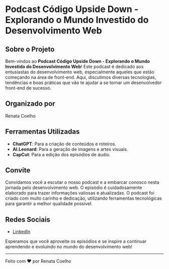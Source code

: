 # Podcast Código Upside Down - Explorando o Mundo Investido do Desenvolvimento Web

## Sobre o Projeto

Bem-vindos ao **Podcast Código Upside Down - Explorando o Mundo Investido do Desenvolvimento Web**! Este podcast é dedicado aos entusiastas do desenvolvimento web, especialmente aqueles que estão começando na área de front-end. Aqui, discutimos diversas tecnologias, tendências e boas práticas que vão te ajudar a se tornar um desenvolvedor front-end de sucesso.

## Organizado por

Renata Coelho

## Ferramentas Utilizadas

- **ChatGPT**: Para a criação de conteúdos e roteiros.
- **AI.Leonard**: Para a geração de imagens e artes visuais.
- **CapCut**: Para a edição dos episódios de áudio.

## Convite

Convidamos você a escutar o nosso podcast e a embarcar conosco nesta jornada pelo desenvolvimento web. O episódio é cuidadosamente elaborado para trazer informações valiosas e atualizadas. O podcast foi criado com muito carinho e dedicação, utilizando ferramentas tecnológicas para garantir a melhor qualidade possível.

## Redes Sociais

- [LinkedIn](www.linkedin.com/in/renata-coelho) 

Esperamos que você aproveite os episódios e se inspire a continuar aprendendo e evoluindo no mundo do desenvolvimento web!

---

Feito com ❤️ por Renata Coelho
